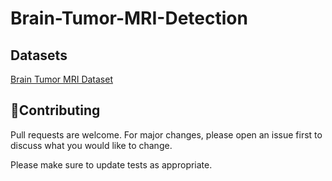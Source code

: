 # Brain-Tumor-MRI-Detection

## Datasets

[Brain Tumor MRI Dataset](https://www.kaggle.com/datasets/masoudnickparvar/brain-tumor-mri-dataset)


## 👋Contributing

Pull requests are welcome. For major changes, please open an issue first
to discuss what you would like to change.

Please make sure to update tests as appropriate.



